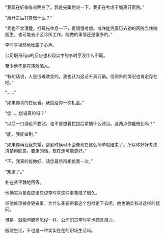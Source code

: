 “我现在好像有点明白了。我是先跟您说一下，我正在考虑干脆离开医院。”

“离开之后打算做什么？”

“我也不太清楚。打算先休息一下，再慢慢考虑。或许能凭履历去别的医院当住院医生，也可能去小区诊所工作。能做的事情还是很多的。”

李时亨坦然地吐露了心声。

公司职员Ego的反应也和现实中的李时亨没什么不同。

至少他不是在演戏骗人。

“有句话说，人是很难改变的。我也认为这话千真万确。但例外的情况也肯定存在吧。”

“……”

“如果你真的在反省，我就给你一次机会。”

“您……您说真的吗？”

“以后一口酒也不要沾。也不要想着拉拢后辈搞什么政治。这两点你能做到吗？”

“能，我能做到。”

“如果你再让我失望，那到时候可不会像现在这么简单就结束了。所以你好好考虑清楚再回答。要走的话，现在走可能更好。”

“不，我真的能做好。请您最后再相信我一次。”

“知道了。”

朴在贤平静地回答。

他确实为是否应该原谅李时亨这件事苦恼了很久。

把他处理掉会更省事，为什么非要带着这个包袱走下去呢，他也确实有过这样的疑问。

但是，就像河豚罗凤俊一样，公司职员李时亨也颇具潜力。

医院生活，不也是一种实实在在的职场生活吗。